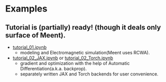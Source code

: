 # Examples

## Tutorial is (partially) ready! (though it deals only surface of Meent).

* [tutorial_01.ipynb](01-modeling-and-emsolver.ipynb)
  * modeling and Electromagnetic simulation(Meent uses RCWA).
* [tutorial_02_JAX.ipynb](02-autograd-and-optimization-jax.ipynb) or [tutorial_02_Torch.ipynb](02-autograd-and-optimization-pytorch.ipynb)
  * gradient and optimization with the help of Automatic Differentiation(a.k.a. backprop).
  * separately written JAX and Torch backends for user convenience.
